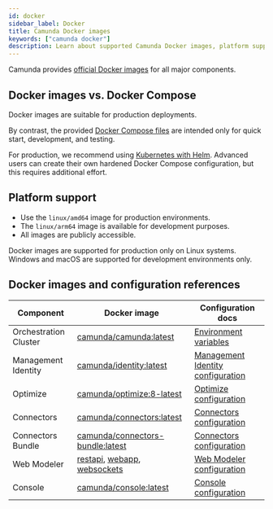 ```yaml
---
id: docker
sidebar_label: Docker
title: Camunda Docker images
keywords: ["camunda docker"]
description: Learn about supported Camunda Docker images, platform support, and the recommended production alternatives.
---
```


Camunda provides [official Docker images](https://hub.docker.com/u/camunda) for all major components.

## Docker images vs. Docker Compose

Docker images are suitable for production deployments.

By contrast, the provided [Docker Compose files](../../quickstart/developer-quickstart/docker-compose/) are intended only for quick start, development, and testing.

For production, we recommend using [Kubernetes with Helm](../helm/install.md). Advanced users can create their own hardened Docker Compose configuration, but this requires additional effort.

## Platform support

- Use the `linux/amd64` image for production environments.
- The `linux/arm64` image is available for development purposes.
- All images are publicly accessible.

Docker images are supported for production only on Linux systems.
Windows and macOS are supported for development environments only.

## Docker images and configuration references

| Component             | Docker image                                                                                                                                                                                          | Configuration docs                                                                                                       |
| --------------------- | ----------------------------------------------------------------------------------------------------------------------------------------------------------------------------------------------------- | ------------------------------------------------------------------------------------------------------------------------ |
| Orchestration Cluster | [camunda/camunda:latest](https://hub.docker.com/r/camunda/camunda)                                                                                                                                    | [Environment variables](../../components/orchestration-cluster/overview/)                                                |
| Management Identity   | [camunda/identity:latest](https://hub.docker.com/r/camunda/identity)                                                                                                                                  | [Management Identity configuration](../../components/management-identity/configuration/identity-configuration-overview/) |
| Optimize              | [camunda/optimize:8-latest](https://hub.docker.com/r/camunda/optimize)                                                                                                                                | [Optimize configuration](../../components/optimize/overview/)                                                            |
| Connectors            | [camunda/connectors:latest](https://hub.docker.com/r/camunda/connectors)                                                                                                                              | [Connectors configuration](../../components/connectors/overview/)                                                        |
| Connectors Bundle     | [camunda/connectors-bundle:latest](https://hub.docker.com/r/camunda/connectors-bundle)                                                                                                                | [Connectors configuration](../../components/connectors/overview/)                                                        |
| Web Modeler           | [restapi](https://hub.docker.com/r/camunda/web-modeler-restapi), [webapp](https://hub.docker.com/r/camunda/web-modeler-webapp), [websockets](https://hub.docker.com/r/camunda/web-modeler-websockets) | [Web Modeler configuration](../../components/modeler/web-modeler/overview/)                                              |
| Console               | [camunda/console:latest](https://hub.docker.com/r/camunda/console)                                                                                                                                    | [Console configuration](../../components/console/overview/)                                                              |
